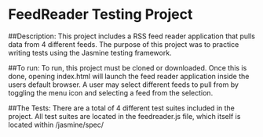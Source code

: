 # FeedReader Testing Project

##Description:
This project includes a RSS feed reader application that pulls data from 4 different feeds. 
The purpose of this project was to practice writing tests using the Jasmine testing framework.

##To run:
To run, this project must be cloned or downloaded. Once this is done, opening index.html will launch the feed reader application
inside the users default browser. A user may select different feeds to pull from by toggling the menu icon and selecting a feed from
the selection.

##The Tests:
There are a total of 4 different test suites included in the project. All test suites are located in the feedreader.js file, which
itself is located within /jasmine/spec/



